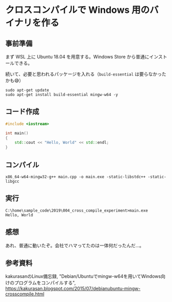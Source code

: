 # クロスコンパイルで Windows 用のバイナリを作る


## 事前準備

まず WSL 上に Ubuntu 18.04 を用意する。Windows Store から普通にインストールできる。

続いて、必要と思われるパッケージを入れる（```build-essential``` は要らなかったかも😅）

```Shell
sudo apt-get update
sudo apt-get install build-essential mingw-w64 -y
```

## コード作成

```C++:main.cpp
#include <iostream>

int main()
{
    std::cout << "Hello, World" << std::endl;
}
```

## コンパイル

```Shell
x86_64-w64-mingw32-g++ main.cpp -o main.exe -static-libstdc++ -static-libgcc
```

## 実行

```Batchfile
C:\home\sample_code\2019\004_cross_compile_experiment>main.exe
Hello, World
```

## 感想

あれ、普通に動いたぞ。会社でハマってたのは一体何だったんだ…。

## 参考資料

kakurasanのLinux備忘録, "Debian/Ubuntuでmingw-w64を用いてWindows向けのプログラムをコンパイルする", https://kakurasan.blogspot.com/2015/07/debianubuntu-mingw-crosscompile.html
